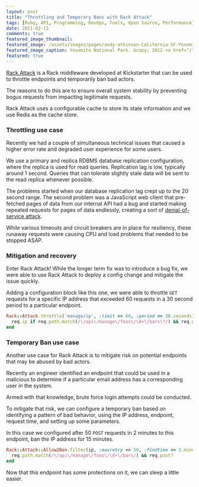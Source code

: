 ```yaml
---
layout: post
title: "Throttling and Temporary Bans with Rack Attack"
tags: [Ruby, API, Programming, DevOps, Tools, Open Source, Performance]
date: 2021-02-11
comments: true
featured_image_thumbnail:
featured_image: /assets/images/pages/andy-atkinson-California-SF-Yosemite-June-2012.jpg
featured_image_caption: Yosemite National Park. &copy; 2012 <a href="/">Andy Atkinson</a>
featured: true
---
```


[Rack Attack](https://github.com/rack/rack-attack) is a Rack middleware developed at Kickstarter that can be used to throttle endpoints and temporarily ban bad actors.

The reasons to do this are to ensure overall system stability by preventing bogus requests from impacting legitimate requests.

Rack Attack uses a configurable cache to store its state information and we use Redis as the cache store.


### Throttling use case

Recently we had a couple of simultaneous technical issues that caused a higher error rate and degraded user experience for some users.

We use a primary and replica RDBMS database replication configuration, where the replica is used for read queries. Replication lag is low, typically around 1 second. Queries that can tolerate slightly stale data will be sent to the read replica whenever possible.

The problems started when our database replication lag crept up to the 20 second range. The second problem was a JavaScript web client that pre-fetched pages of data from our internal API had a bug and started making repeated requests for pages of data endlessly, creating a sort of [denial-of-service attack](https://en.wikipedia.org/wiki/Denial-of-service_attack).

While various timeouts and circuit breakers are in place for resiliency, these runaway requests were causing CPU and load problems that needed to be stopped ASAP.


### Mitigation and recovery

Enter Rack Attack! While the longer term fix was to introduce a bug fix, we were able to use Rack Attack to deploy a config change and mitigate the issue quickly.

Adding a configuration block like this one, we were able to throttle `GET` requests for a specific IP address that exceeded 60 requests in a 30 second period to a particular endpoint.

```ruby
Rack::Attack.throttle('manage/ip', :limit => 60, :period => 30.seconds) do |req|
  req.ip if req.path.match(/\/api\/manage\/foos\/\d+\/bars\?/) && req.get?
end
```


### Temporary Ban use case

Another use case for Rack Attack is to mitigate risk on potential endpoints that may be abused by bad actors.

Recently an engineer identified an endpoint that could be used in a malicious to determine if a particular email address has a corresponding user in the system.

Armed with that knowledge, brute force login attempts could be conducted.

To mitigate that risk, we can configure a temporary ban based on identifying a pattern of bad behavior, using the IP address, endpoint, request time, and setting up some parameters.

In this case we configured after 50 `POST` requests in 2 minutes to this endpoint, ban the IP address for 15 minutes.

```ruby
Rack::Attack::Allow2Ban.filter(ip, :maxretry => 50, :findtime => 2.minute, :bantime => 15.minutes) do
  req.path.match(/\/api\/manage\/foos\/\d+\/bars/) && req.post?
end
```

Now that this endpoint has some protections on it, we can sleep a little easier.
